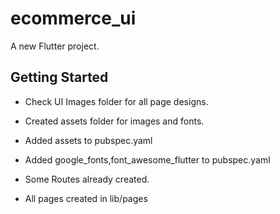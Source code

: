 # ecommerce_ui

A new Flutter project.

## Getting Started

- Check UI Images folder for all page designs.

- Created assets folder for images and fonts.

- Added assets to pubspec.yaml

- Added google_fonts,font_awesome_flutter to pubspec.yaml

- Some Routes already created.

- All pages created in lib/pages 






